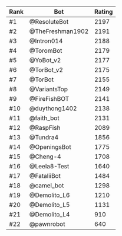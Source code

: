 Rank|Bot|Rating
---|---|---
#1|@ResoluteBot|2197
#2|@TheFreshman1902|2191
#3|@Intron014|2188
#4|@ToromBot|2179
#5|@YoBot_v2|2177
#6|@TorBot_v2|2175
#7|@TorBot|2155
#8|@VariantsTop|2149
#9|@FireFishBOT|2141
#10|@duythong1402|2138
#11|@faith_bot|2131
#12|@RaspFish|2089
#13|@Tundra4|1856
#14|@OpeningsBot|1775
#15|@Cheng-4|1708
#16|@Leela8-Test|1640
#17|@FataliiBot|1484
#18|@camel_bot|1298
#19|@Demolito_L6|1210
#20|@Demolito_L5|1131
#21|@Demolito_L4|910
#22|@pawnrobot|640
